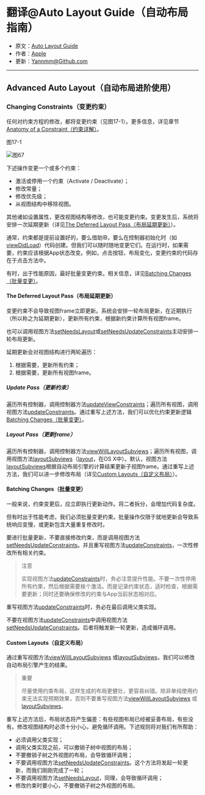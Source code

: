 # 翻译@Auto Layout Guide（自动布局指南）

- 原文：[Auto Layout Guide](https://developer.apple.com/library/content/documentation/UserExperience/Conceptual/AutolayoutPG/index.html#//apple_ref/doc/uid/TP40010853)
- 作者：[Apple](https://developer.apple.com/library/content/navigation/)
- 更新：[Yannmm@Github.com](https://github.com/Yannmm/Auto-Layout-Guide-Chinese-Translation)

---

## Advanced Auto Layout（自动布局进阶使用）

### Changing Constraints（变更约束）

任何对约束方程的修改，都将变更约束（见图17-1）。更多信息，详见章节[Anatomy of a Constraint（约束详解）](https://developer.apple.com/library/content/documentation/UserExperience/Conceptual/AutolayoutPG/AnatomyofaConstraint.html#//apple_ref/doc/uid/TP40010853-CH9-SW1)。

图17-1

![图67](http://ohqrsnfvu.bkt.clouddn.com/auto-layout-guide/%E5%9B%BE67.png)

下述操作变更一个或多个约束：

- 激活或停用一个约束（Activate / Deactivate）；
- 修改常量；
- 修改优先级；
- 从视图结构中移除视图。

其他诸如设置属性，更改视图结构等修改，也可能变更约束。变更发生后，系统将安排一次延期更新（详见[The Deferred Layout Pass（布局延期更新）](https://developer.apple.com/library/content/documentation/UserExperience/Conceptual/AutolayoutPG/ModifyingConstraints.html#//apple_ref/doc/uid/TP40010853-CH29-SW3)）。

通常，约束都是提前设置好的，要么借助IB，要么在控制器初始化时（如[viewDidLoad](https://developer.apple.com/documentation/uikit/uiviewcontroller/1621495-viewdidload)）代码创建。但我们可以随时随地变更它们。在运行时，如果需要，约束应该根据App状态改变。例如，点击按钮，布局变化，变更约束的代码存在于点击方法中。

有时，出于性能原因，最好批量变更约束。相关信息，详见[Batching Changes（批量变更）](https://developer.apple.com/library/content/documentation/UserExperience/Conceptual/AutolayoutPG/ModifyingConstraints.html#//apple_ref/doc/uid/TP40010853-CH29-SW2)。

#### The Deferred Layout Pass（布局延期更新）

变更约束不会导致视图frame立即更新。系统会安排一轮布局更新，在近期执行（所以称之为延期更新），更新所有约束，根据新约束计算所有视图frame。

也可以调用视图方法[setNeedsLayout](https://developer.apple.com/documentation/uikit/uiview/1622601-setneedslayout)或[setNeedsUpdateConstraints](https://developer.apple.com/documentation/uikit/uiview/1622450-setneedsupdateconstraints)主动安排一轮布局更新。

延期更新会对视图结构进行两轮遍历：

1. 根据需要，更新所有约束；
2. 根据需要，更新所有视图frame。

##### Update Pass（更新约束）

遍历所有控制器，调用控制器方法[updateViewConstraints](https://developer.apple.com/documentation/uikit/uiviewcontroller/1621379-updateviewconstraints)；遍历所有视图，调用视图方法[updateConstraints](https://developer.apple.com/documentation/uikit/uiview/1622512-updateconstraints)。通过重写上述方法，我们可以优化约束更新逻辑[Batching Changes（批量变更）](https://developer.apple.com/library/content/documentation/UserExperience/Conceptual/AutolayoutPG/ModifyingConstraints.html#//apple_ref/doc/uid/TP40010853-CH29-SW2)。

##### Layout Pass（更新frame）

遍历所有控制器，调用控制器方法[viewWillLayoutSubviews](https://developer.apple.com/documentation/uikit/uiviewcontroller/1621437-viewwilllayoutsubviews)；遍历所有视图，调用视图方法[layoutSubviews](https://developer.apple.com/documentation/uikit/uiview/1622482-layoutsubviews)（[layout](https://developer.apple.com/documentation/appkit/nsview/1526146-layout)，在OS X中）。默认，视图方法[layoutSubviews](https://developer.apple.com/documentation/uikit/uiview/1622482-layoutsubviews)根据自动布局引擎的计算结果更新子视图frame。通过重写上述方法，我们可以进一步修改布局（详见[Custom Layouts（自定义布局）](https://developer.apple.com/library/content/documentation/UserExperience/Conceptual/AutolayoutPG/ModifyingConstraints.html#//apple_ref/doc/uid/TP40010853-CH29-SW4)）。


#### Batching Changes（批量变更）

一般来说，约束变更后，应立即执行更新动作。将二者拆分，会增加代码复杂度。

但有时出于性能考虑，我们必须批量变更约束。批量操作仅限于就地更新会导致系统响应变慢，或更新包含大量重复修改时。

要进行批量更新，不要直接修改约束，而是调用视图方法[setNeedsUpdateConstraints](https://developer.apple.com/documentation/uikit/uiview/1622450-setneedsupdateconstraints)。并且重写视图方法[updateConstraints](https://developer.apple.com/documentation/uikit/uiview/1622512-updateconstraints)，一次性修改所有相关约束。

>注意
>
>实现视图方法[updateConstraints](https://developer.apple.com/documentation/uikit/uiview/1622512-updateconstraints)时，务必注意提升性能。不要一次性停用所有约束，然后根据需要挨个激活。而是记录约束状态，适时检查，根据需要更新；同时还要确保修改的约束与App当前状态相对应。

重写视图方法[updateConstraints](https://developer.apple.com/documentation/uikit/uiview/1622512-updateconstraints)时，务必在最后调用父类实现。

不要在视图方法[updateConstraints](https://developer.apple.com/documentation/uikit/uiview/1622512-updateconstraints)中调用视图方法[setNeedsUpdateConstraints](https://developer.apple.com/documentation/uikit/uiview/1622450-setneedsupdateconstraints)。后者将触发新一轮更新，造成循环调用。

#### Custom Layouts（自定义布局）

通过重写视图方法[viewWillLayoutSubviews](https://developer.apple.com/documentation/uikit/uiviewcontroller/1621437-viewwilllayoutsubviews) 或[layoutSubviews](https://developer.apple.com/documentation/uikit/uiview/1622482-layoutsubviews)，我们可以修改自动布局引擎产生的结果。

>重要
>
>尽量使用约束布局，这样生成的布局更健壮，更容易纠错。除非单纯使用约束无法实现预期效果，否则不要重写视图方法[viewWillLayoutSubviews](https://developer.apple.com/documentation/uikit/uiviewcontroller/1621437-viewwilllayoutsubviews) 或[layoutSubviews](https://developer.apple.com/documentation/uikit/uiview/1622482-layoutsubviews)。


重写上述方法后，布局状态将产生偏差：有些视图布局已经被妥善布局，有些没有。修改视图结构时必须十分小心，避免循环调用。下述规则将对我们有所帮助：

- 必须调用父类实现；
- 调用父类实现之前，可以撤销子树中视图的布局；
- 不要撤销子树之外视图的布局，会导致循环调用；
- 不要调用视图方法[setNeedsUpdateConstraints](https://developer.apple.com/documentation/uikit/uiview/1622450-setneedsupdateconstraints)。这个方法将发起一轮更新，而我们刚刚完成了一轮；
- 不要调用视图方法[setNeedsLayout](https://developer.apple.com/documentation/uikit/uiview/1622601-setneedslayout)，同理，会导致循环调用；
- 修改约束时要小心，不要撤销子树之外视图的布局。